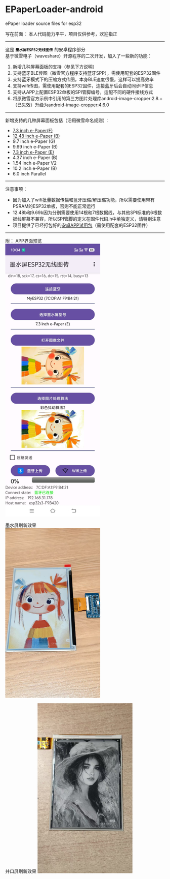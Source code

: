 # EPaperLoader-android
 ePaper loader source files for esp32  

写在前面： 本人代码能力平平，项目仅供参考，欢迎指正

***
这是 __`墨水屏ESP32无线图传`__ 的安卓程序部分  
基于微雪电子（waveshare）开源程序的二次开发，加入了一些新的功能：  
1. 新增几种屏幕面板的支持（参见下方说明）
2. 支持蓝牙BLE传图（微雪官方程序支持蓝牙SPP），需使用配套的ESP32固件
3. 支持蓝牙模式下的压缩方式传图，本身BLE速度很慢，这样可以提高效率
4. 支持wifi传图，需使用配套的ESP32固件，连接蓝牙后会自动同步IP信息
5. 支持从APP上配置ESP32单板的SPI管脚编号，适配不同的硬件接线方式
6. 将原微雪官方示例中引用的第三方图片处理库android-image-cropper:2.8.+（已失效）升级为android-image-cropper:4.6.0

***
新增支持的几种屏幕面板包括（沿用微雪命名规则）： 
* [7.3 inch e-Paper(F)](https://www.waveshare.net/wiki/7.3inch_e-Paper_HAT_(F) "分辨率：800x480") 
* [12.48 inch e-Paper (B)](https://www.waveshare.net/wiki/12.48inch_e-Paper_Module_(B) "分辨率：1304x984")
* 9.7 inch e-Paper (G)
* 9.69 inch e-Paper (B)
* [7.3 inch e-Paper (E)](https://www.waveshare.net/wiki/7.3inch_e-Paper_HAT_(E) "分辨率：800x480")
* 4.37 inch e-Paper (B)
* 1.54 inch e-Paper V2
* 10.2 inch e-Paper (B)
* 6.0 inch Parallel

***
注意事项：
* 因为加入了wifi批量数据传输和蓝牙压缩/解压缩功能，所以需要使用带有PSRAM的ESP32单板，否则不能正常运行
* 12.48b和9.69b因为分别需要使用14根和7根数据线，与其他SPI标准的6根数据线屏幕不兼容，所以SPI管脚的定义在固件代码.h中单独定义，请特别注意
* 项目提供了已经打包好的[安卓APP试用包](https://github.com/sunwoods/EPaperLoader-android/blob/main/apk-release/EPaperUploader.apk)（需使用配套的ESP32固件） 

***
附： APP界面预览  
<img src="https://github.com/sunwoods/EPaperLoader-android/blob/main/readme-img/img-01.jpg" width="300"/>

墨水屏刷新效果  
<img src="https://github.com/sunwoods/EPaperLoader-android/blob/main/readme-img/img-02.jpg" width="300"/>

并口屏刷新效果
<img src="https://github.com/sunwoods/EPaperLoader-android/blob/main/readme-img/img-03.jpg" width="300"/>

